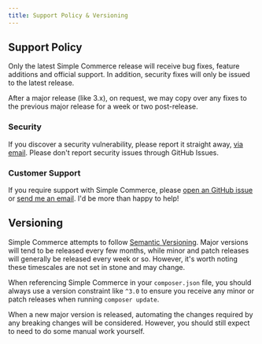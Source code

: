 ```yaml
---
title: Support Policy & Versioning
---
```


## Support Policy

Only the latest Simple Commerce release will receive bug fixes, feature additions and official support. In addition, security fixes will only be issued to the latest release.

After a major release (like 3.x), on request, we may copy over any fixes to the previous major release for a week or two post-release.

### Security

If you discover a security vulnerability, please report it straight away, [via email](mailto:security@doublethree.digital). Please don't report security issues through GitHub Issues.

### Customer Support

If you require support with Simple Commerce, please [open an GitHub issue](https://github.com/doublethreedigital/simple-commerce/issues/new/choose) or [send me an email](mailto:help@doublethree.digital). I'd be more than happy to help!

## Versioning

Simple Commerce attempts to follow [Semantic Versioning](https://semver.org/). Major versions will tend to be released every few months, while minor and patch releases will generally be released every week or so. However, it's worth noting these timescales are not set in stone and may change.

When referencing Simple Commerce in your `composer.json` file, you should always use a version constraint like `^3.0` to ensure you receive any minor or patch releases when running `composer update`.

When a new major version is released, automating the changes required by any breaking changes will be considered. However, you should still expect to need to do some manual work yourself.
